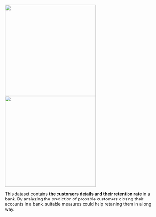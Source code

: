 <p float="left">
  <img src="![Uploading image.png…]()
" width="300" />
  <img src="[Bank_Customer_Churn_prediction/img.jpg](https://github.com/shanusaras/Deep_Learning_projects/blob/deep_learning/Bank_Customer_Churn_prediction/img.jpg)" width="300" />
</p>

This dataset contains **the customers details and their retention rate** in a bank.  By analyzing the prediction of probable customers closing their accounts in a bank, suitable measures could help retaining them in a long way. 
